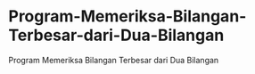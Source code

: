 # Program-Memeriksa-Bilangan-Terbesar-dari-Dua-Bilangan
Program Memeriksa Bilangan Terbesar dari Dua Bilangan

